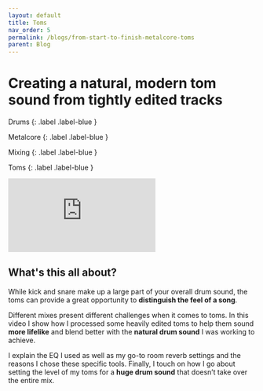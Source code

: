 ```yaml
---
layout: default
title: Toms
nav_order: 5
permalink: /blogs/from-start-to-finish-metalcore-toms
parent: Blog
---
```


# Creating a natural, modern tom sound from tightly edited tracks

Drums
{: .label .label-blue }

Metalcore
{: .label .label-blue }

Mixing
{: .label .label-blue }

Toms
{: .label .label-blue }

<div class="video-container">
  <iframe src="https://www.youtube-nocookie.com/embed/QH8cYJvfEpU?rel=0" title="YouTube video player" frameborder="0" allow="accelerometer; autoplay; clipboard-write; encrypted-media; gyroscope; picture-in-picture" allowfullscreen></iframe>
</div>

## What's this all about?

While kick and snare make up a large part of your overall drum sound, the toms can provide a great opportunity to **distinguish the feel of a song**.

Different mixes present different challenges when it comes to toms. In this video I show how I processed some heavily edited toms to help them sound **more lifelike** and blend better with the **natural drum sound** I was working to achieve.

I explain the EQ I used as well as my go-to room reverb settings and the reasons I chose these specific tools. Finally, I touch on how I go about setting the level of my toms for a **huge drum sound** that doesn’t take over the entire mix.
